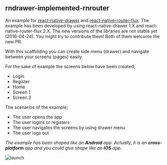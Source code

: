 rndrawer-implemented-rnrouter
--

An example for [react-native-drawer](https://github.com/root-two/react-native-drawer) and [react-native-router-flux](https://github.com/aksonov/react-native-router-flux). The example has been developed by using react-native-drawer 1.X and react-native-router-flux 2.X. The new versions of the libraries are not stable yet (2016-04-24). You might try to contribute them! Both of them welcome the new PR.

With this scaffolding you can create side menu (drawer) and navigate between your screens (pages) easily.

For the sake of example the screens below have been created;
* Login
* Register
* Home
* Screen 1
* Screen 2

The scenarios of the example;
* The user opens the app
* The user logins or registers
* The user navigates the screens by using drawer menu
* The user logs out

*The example has been shaped like an* ***Android*** *app. Actually, it is an* ***cross-platform*** *app and you could give shape like an* ***IOS*** *app.*

![launch](https://raw.githubusercontent.com/efkan/rndrawer-implemented-rnrouter/master/presentation.gif)

